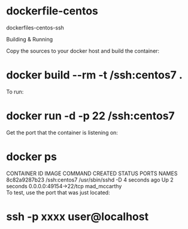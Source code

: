 # dockerfile-centos
dockerfiles-centos-ssh

Building & Running

Copy the sources to your docker host and build the container:

# docker build --rm -t <username>/ssh:centos7 .
To run:

# docker run -d -p 22 <username>/ssh:centos7
Get the port that the container is listening on:

# docker ps
CONTAINER ID        IMAGE                 COMMAND             CREATED             STATUS              PORTS                   NAMES
8c82a9287b23        <username>/ssh:centos7   /usr/sbin/sshd -D   4 seconds ago       Up 2 seconds        0.0.0.0:49154->22/tcp   mad_mccarthy        
To test, use the port that was just located:

# ssh -p xxxx user@localhost 
